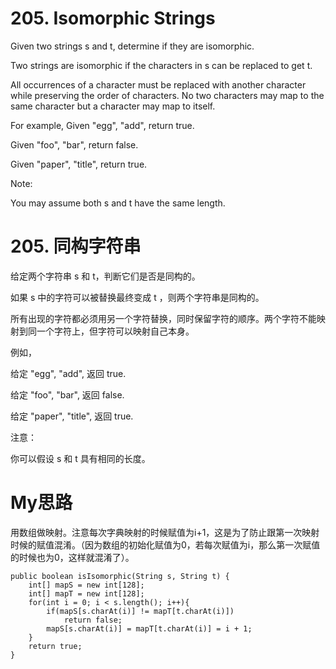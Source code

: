 # 205. Isomorphic Strings
Given two strings s and t, determine if they are isomorphic.

Two strings are isomorphic if the characters in s can be replaced to get t.

All occurrences of a character must be replaced with another character while preserving the order of characters. No two characters may map to the same character but a character may map to itself.

For example,
Given "egg", "add", return true.

Given "foo", "bar", return false.

Given "paper", "title", return true.

Note:

You may assume both s and t have the same length.

# 205. 同构字符串
给定两个字符串 s 和 t，判断它们是否是同构的。

如果 s 中的字符可以被替换最终变成 t ，则两个字符串是同构的。

所有出现的字符都必须用另一个字符替换，同时保留字符的顺序。两个字符不能映射到同一个字符上，但字符可以映射自己本身。

例如，

给定 "egg", "add", 返回 true.

给定 "foo", "bar", 返回 false.

给定 "paper", "title", 返回 true.

注意：

你可以假设 s 和 t 具有相同的长度。

# My思路
用数组做映射。注意每次字典映射的时候赋值为i+1，这是为了防止跟第一次映射时候的赋值混淆。（因为数组的初始化赋值为0，若每次赋值为i，那么第一次赋值的时候也为0，这样就混淆了）。
```
public boolean isIsomorphic(String s, String t) {
    int[] mapS = new int[128];
    int[] mapT = new int[128];
    for(int i = 0; i < s.length(); i++){
        if(mapS[s.charAt(i)] != mapT[t.charAt(i)])
            return false;
        mapS[s.charAt(i)] = mapT[t.charAt(i)] = i + 1;
    }
    return true;
}
```